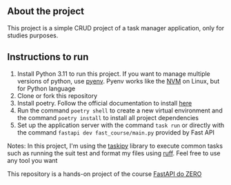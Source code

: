 ## About the project
This project is a simple CRUD project of a task manager application, only for studies purposes.

## Instructions to run
1. Install Python 3.11 to run this project. If you want to manage multiple versions of python, use [pyenv](https://github.com/pyenv/pyenv). Pyenv works like the [NVM](https://github.com/nvm-sh/nvm) on Linux, but for Python language
2. Clone or fork this repository
3. Install poetry. Follow the official documentation to install [here](https://python-poetry.org/docs/)
4. Run the command ```poetry shell``` to create a new virtual environment and the command ```poetry install``` to install all project dependencies
5. Set up the application server with the command ```task run``` or directly with the command ```fastapi dev fast_course/main.py``` provided by Fast API

Notes:
In this project, I'm using the [taskipy](https://github.com/taskipy/taskipy) library to execute common tasks
such as running the suit test and format my files using [ruff](https://docs.astral.sh/ruff/). Feel free to use any tool you want

This repository is a hands-on project of the course [FastAPI do ZERO](https://fastapidozero.dunossauro.com/)
